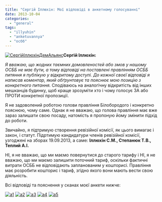 ```yaml
---
title: "Сергій Іллюхін: Мої відповіді в анкетному голосуванні"
date: 2013-10-04
categories: 
  - "general"
tags: 
  - "illyuhin"
  - "anketuvannya"
  - "осбб"
---
```


[![СергійІллюхінДемАльянс](http://shevchenko4a.brovary.org/wp-content/uploads/2013/10/SergiyIllyuhinDemAlyans.jpg)](http://shevchenko4a.brovary.org/wp-content/uploads/2013/10/SergiyIllyuhinDemAlyans.jpg)**Сергій Іллюхін:**

_Я вважаю, що жодних таємних домовленостей або змов у нашому ОСББ не має бути, а тому відповіді на поставлені правлінням ОСББ питяння я публікую у відкритому доступі. До кожної своєї відповіді я написав коментар, який обґрунтовує та пояснює мою позицію з конкретного питання._ Сподіваюсь на аналогічну відкритість від інших мешканців будинку, щоб краще зрозуміти хто і чому голосує ЗА або ПРОТИ конкретної пропозиції.

Я не задоволений роботою голови правління Білобородого і конкретно пояснюю, чому саме. Однак я не вважаю, що голова правління має вже зараз залишати свою посаду, натомість я пропоную йому змінити підхід до роботи.

Звичайно, я підтримую створення ревізійної комісії, як цього вимагає і закон, і статут. Підртимую кандидатури членів ревізійної комісії, узгоджені на зборах 19.09.2013, а саме: **Іллюхін С.М., Степанюк Т.В., Теплий А.І.**

НІ, я не вважаю, що ми маємо повернутися до старого тарифу і НІ, я не вважаю, що ми маємо залишити поточний тариф, оскільки фактичні витрати ОСББ не відповідають запланованим у кошторисі. Правління має розробити кошторис і тариф, згідно якого вони мають вести свою діяльність.

Всі відповіді та пояснення у сканах моєї анкети нижче: <!--more-->

[![a1](http://shevchenko4a.brovary.org/wp-content/uploads/2013/10/a1.jpg)](http://shevchenko4a.brovary.org/wp-content/uploads/2013/10/a1.jpg) [![a2](http://shevchenko4a.brovary.org/wp-content/uploads/2013/10/a2.jpg)](http://shevchenko4a.brovary.org/wp-content/uploads/2013/10/a2.jpg) [![a3](http://shevchenko4a.brovary.org/wp-content/uploads/2013/10/a3.jpg)](http://shevchenko4a.brovary.org/wp-content/uploads/2013/10/a3.jpg) [![a4](http://shevchenko4a.brovary.org/wp-content/uploads/2013/10/a4.jpg)](http://shevchenko4a.brovary.org/wp-content/uploads/2013/10/a4.jpg) [![a5](http://shevchenko4a.brovary.org/wp-content/uploads/2013/10/a5.jpg)](http://shevchenko4a.brovary.org/wp-content/uploads/2013/10/a5.jpg)
